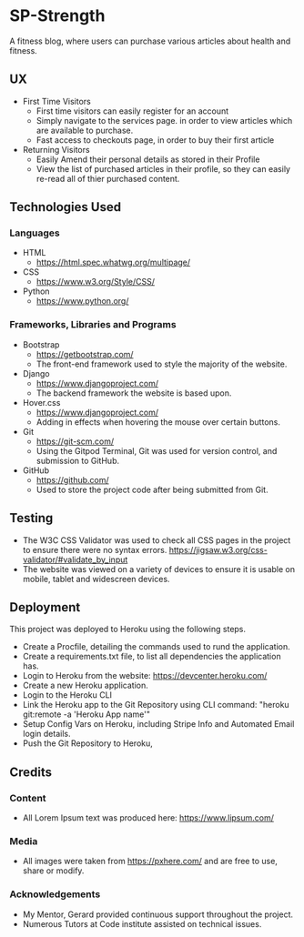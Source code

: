# SP-Strength

A fitness blog, where users can purchase various articles about health and fitness.

## UX

* First Time Visitors
    * First time visitors can easily register for an account
    * Simply navigate to the services page. in order to view articles which are available to purchase.
    * Fast access to checkouts page, in order to buy their first article
* Returning Visitors
    * Easily Amend their personal details as stored in their Profile
    * View the list of purchased articles in their profile, so they can easily re-read all of thier purchased content.


## Technologies Used
### Languages
* HTML
    * https://html.spec.whatwg.org/multipage/
* CSS
    * https://www.w3.org/Style/CSS/
* Python
    * https://www.python.org/

### Frameworks, Libraries and Programs
* Bootstrap
    * https://getbootstrap.com/
    * The front-end framework used to style the majority of the website.
* Django
    * https://www.djangoproject.com/
    * The backend framework the website is based upon.
* Hover.css
    * https://www.djangoproject.com/
    * Adding in effects when hovering the mouse over certain buttons.
* Git
    * https://git-scm.com/
    * Using the Gitpod Terminal, Git was used for version control, and submission to GitHub.
* GitHub
    * https://github.com/
    * Used to store the project code after being submitted from Git.

## Testing
* The W3C CSS Validator was used to check all CSS pages in the project to ensure there were no syntax errors.
    https://jigsaw.w3.org/css-validator/#validate_by_input
* The website was viewed on a variety of devices to ensure it is usable on mobile, tablet and widescreen devices.


## Deployment
This project was deployed to Heroku using the following steps.
* Create a Procfile, detailing the commands used to rund the application.
* Create a requirements.txt file, to list all dependencies the application has.
* Login to Heroku from the website: https://devcenter.heroku.com/
* Create a new Heroku application.
* Login to the Heroku CLI
* Link the Heroku app to the Git Repository using CLI command: "heroku git:remote -a 'Heroku App name'"
* Setup Config Vars on Heroku, including Stripe Info and Automated Email login details.
* Push the Git Repository to Heroku,

## Credits
### Content
* All Lorem Ipsum text was produced here: https://www.lipsum.com/

### Media
* All images were taken from https://pxhere.com/ and are free to use, share or modify.

### Acknowledgements
* My Mentor, Gerard provided continuous support throughout the project.
* Numerous Tutors at Code institute assisted on technical issues.
